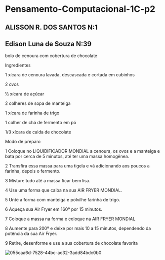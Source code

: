 # Pensamento-Computacional-1C-p2

## ALISSON R. DOS SANTOS N:1
## Edison Luna de Souza N:39

bolo de cenoura com cobertura de chocolate

Ingredientes

1 xícara de cenoura lavada, descascada e cortada em cubinhos

2 ovos

½ xícara de açúcar

2 colheres de sopa de manteiga

1 xícara de farinha de trigo

1 colher de chá de fermento em pó

1/3 xícara de calda de chocolate

Modo de preparo

1 Coloque no LIQUIDIFICADOR MONDIAL a cenoura, os ovos e a manteiga e bata por cerca de 5 minutos, até ter uma massa homogênea.

2 Transfira essa massa para uma tigela e vá adicionando aos poucos a farinha, depois o fermento.

3 Misture tudo até a massa ficar bem lisa.

4 Use uma forma que caiba na sua AIR FRYER MONDIAL.

5 Unte a forma com manteiga e polvilhe farinha de trigo.

6 Aqueça sua Air Fryer em 160º por 15 minutos.

7 Coloque a massa na forma e coloque na AIR FRYER MONDIAL

8 Aumente para 200º e deixe por mais 10 a 15 minutos, dependendo da potência da sua Air Fryer.

9 Retire, desenforme e use a sua cobertura de chocolate favorita

![055caa6d-7528-44bc-ac32-3add84bdc0b0](https://user-images.githubusercontent.com/106343905/184684473-a0631a46-0c41-4333-8854-42069392ca64.jpg)


